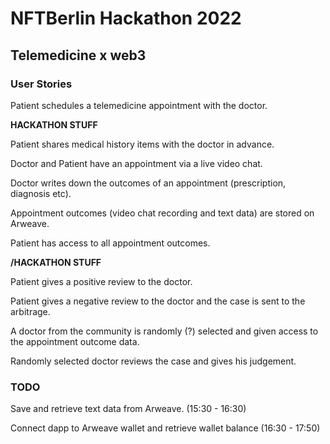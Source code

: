 # NFTBerlin Hackathon 2022

## Telemedicine x web3

### User Stories

Patient schedules a telemedicine appointment with the doctor.

**HACKATHON STUFF**

Patient shares medical history items with the doctor in advance.

Doctor and Patient have an appointment via a live video chat.

Doctor writes down the outcomes of an appointment (prescription, diagnosis etc).

Appointment outcomes (video chat recording and text data) are stored on Arweave.

Patient has access to all appointment outcomes.

**/HACKATHON STUFF**

Patient gives a positive review to the doctor.

Patient gives a negative review to the doctor and the case is sent to the arbitrage.

A doctor from the community is randomly (?) selected and given access to the appointment outcome data.

Randomly selected doctor reviews the case and gives his judgement.


### TODO

Save and retrieve text data from Arweave. (15:30 - 16:30)

Connect dapp to Arweave wallet and retrieve wallet balance (16:30 - 17:50)

